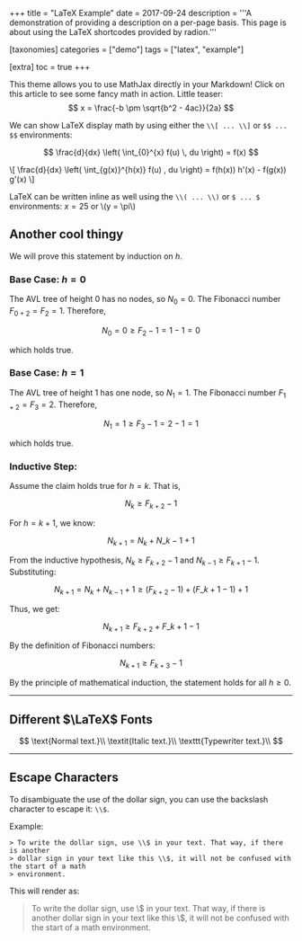 +++
title = "LaTeX Example" 
date = 2017-09-24
description = '''A demonstration of providing a description on a per-page basis. 
This page is about using the LaTeX shortcodes provided by radion.'''

[taxonomies]
categories = ["demo"]
tags = ["latex", "example"]

[extra]
toc = true
+++

This theme allows you to use MathJax directly in your Markdown! Click on this
article to see some fancy math in action. Little teaser:
$$ x = \frac{-b \pm \sqrt{b^2 - 4ac}}{2a} $$

<!-- more -->

We can show LaTeX display math by using either the `\\[ ... \\]` or `$$ ... $$`
environments:

$$
\frac{d}{dx} \left( \int_{0}^{x} f(u) \, du \right) = f(x)
$$

\\[
\frac{d}{dx} \left( \int\_{g(x)}^{h(x)} f(u) \, du \right) = f(h(x)) h'(x) -
f(g(x)) g'(x)
\\]

LaTeX can be written inline as well using the `\\( ... \\)` or `$ ... $`
environments: $x = 25$ or \\(y = \pi\\)

## Another cool thingy

We will prove this statement by induction on $h$.

### Base Case: $h = 0$

The AVL tree of height 0 has no nodes, so $N_0 = 0$. The Fibonacci number
$F_{0+2} = F_2 = 1$. Therefore,

$$
N_0 = 0 \geq F_2 - 1 = 1 - 1 = 0
$$

which holds true.

### Base Case: $h = 1$

The AVL tree of height 1 has one node, so $N_1 = 1$. The Fibonacci number
$F_{1+2} = F_3 = 2$. Therefore,

$$
N_1 = 1 \geq F_3 - 1 = 2 - 1 = 1
$$

which holds true.

### Inductive Step:

Assume the claim holds true for $h = k$. That is,

$$
N_{k} \geq F_{k+2} - 1 \tag{I.H.}
$$

For $h = k+1$, we know:

$$
N_{k+1} = N_{k} + N\_{k-1} + 1 \tag{def. of $N_h$}
$$

From the inductive hypothesis, $N_{k} \geq F_{k+2} - 1$ and $N_{k-1} \geq 
F_{k+1} - 1$. Substituting:

$$
N_{k+1} = N_{k} + N_{k - 1} + 1 \geq (F_{k+2} - 1) + (F\_{k+1} - 1) + 1
$$

Thus, we get:

$$
N_{k+1} \geq F_{k+2} + F\_{k+1} - 1
$$

By the definition of Fibonacci numbers:

$$
N_{k+1} \geq F_{k+3} - 1
$$

By the principle of mathematical induction, the statement holds for all $h 
\geq 0$.

---

## Different $\LaTeX$ Fonts

$$
\text{Normal text.}\\
\textit{Italic text.}\\
\texttt{Typewriter text.}\\
$$

---

## Escape Characters

To disambiguate the use of the dollar sign, you can use the backslash
character to escape it: `\\$`.

Example:

```text
> To write the dollar sign, use \\$ in your text. That way, if there is another
> dollar sign in your text like this \\$, it will not be confused with the start of a math
> environment.
```

This will render as:

> To write the dollar sign, use \\$ in your text. That way, if there is another
> dollar sign in your text like this \\$, it will not be confused with the start of a math
> environment.

